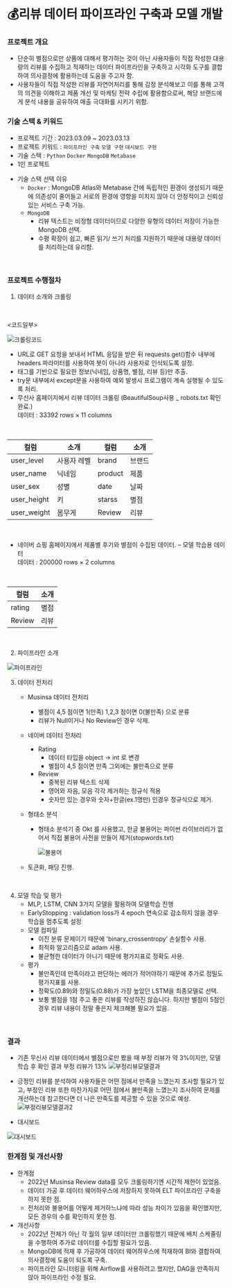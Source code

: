 # 💰리뷰 데이터 파이프라인 구축과 모델 개발

### 프로젝트 개요
- 단순히 별점으로만 상품에 대해서 평가하는 것이 아닌 사용자들이 직접 작성한 대용량의 리뷰를 수집하고 적재하는 데이터 파이프라인을 구축하고 시각화 도구를 결합하여 의사결정에 활용하는데 도움을 주고자 함.
- 사용자들이 직접 작성한 리뷰를 자연어처리를 통해 감정 분석해보고 이를 통해 고객의 의견을 이해하고 제품 개선 및 마케팅 전략 수립에 활용함으로써, 해당 브랜드에게 분석 내용을 공유하여 매출 극대화를 시키기 위함.

### 기술 스택 & 키워드
- 프로젝트 기간 : 2023.03.09 ~ 2023.03.13
- 프로젝트 키워드 : ```파이프라인 구축``` ```모델 구현``` ```대시보드 구현```
- 기술 스택 : ```Python``` ```Docker``` ```MongoDB``` ```Metabase```
- 1인 프로젝트

* 기술 스택 선택 이유
  * ```Docker``` : MongoDB Atlas와 Metabase 간에 독립적인 환경이 생성되기 때문에 의존성이 줄어들고 서로의 환경에 영향을 미치지 않아 더 안정적이고 신뢰성있는 서비스 구축 가능.
  * ```MongoDB```
    * 리뷰 텍스트는 비정형 데이터이므로 다양한 유형의 데이터 저장이 가능한 MongoDB 선택.
    * 수평 확장이 쉽고, 빠른 읽기/ 쓰기 처리를 지원하기 때문에 대용량 데이터를 처리하는데 유리함.  

<br>

### 프로젝트 수행절차  
1. 데이터 소개와 크롤링

<br>

<코드일부>

<img src="picture/크롤링코드.png" alt="크롤링코드">

* URL로 GET 요청을 보내서 HTML 응답을 받은 뒤 requests.get()함수 내부에 headers 파라미터를 사용하여 봇이 아니라 사용자로 인식되도록 설정.
* 태그를 기반으로 필요한 정보(닉네임, 상품명, 별점, 리뷰 등)만 추출.
* try문 내부에서 except문을 사용하여 예외 발생시 프로그램이 계속 실행될 수 있도록 처리.
* 무신사 홈페이지에서 리뷰 데이터 크롤링 (BeautifulSoup사용 _ robots.txt 확인 완료.)   
  데이터 : 33392 rows × 11 columns

<br>

| 컬럼 | 소개 | 컬럼 | 소개 |
| --- | --- | --- | --- |
| user_level | 사용자 레벨 | brand | 브랜드 |
| user_name | 닉네임 | product | 제품 |
| user_sex | 성별 | date | 날짜 |
| user_height | 키 | starss | 별점 |
| user_weight | 몸무게 | Review | 리뷰 |

<br>

* 네이버 쇼핑 홈페이지에서 제품별 후기와 별점이 수집된 데이터. – 모델 학습용 데이터   
  데이터 : 200000 rows × 2 columns

<br>

| 컬럼 | 소개 |
| --- | --- |
| rating | 별점 |
| Review | 리뷰 |

<br>

2. 파이프라인 소개
<img src="picture/파이프라인.png" alt="파이프라인">

<br>

3. 데이터 전처리
    - Musinsa 데이터 전처리
        - 별점이 4,5 점이면 1(만족) 1,2,3 점이면 0(불만족) 으로 분류
        - 리뷰가 Null이거나 No Review인 경우 삭제.
    - 네이버 데이터 전처리
        - Rating
            - 데이터 타입을 object -> int 로 변경
            - 별점이 4,5 점이면 만족 그외에는 불만족으로 분류
        - Review
            - 중복된 리뷰 텍스트 삭제
            - 영어와 자음, 모음 각각 제거하는 정규식 적용
            - 숫자만 있는 경우와 숫자+한글(ex.1명만) 인경우 정규식으로 제거.
    - 형태소 분석
        - 형태소 분석기 중 Okt 를 사용했고, 한글 불용어는 파이썬 라이브러리가 없어서 직접 불용어 사전을 만들어 제거(stopwords.txt)
            
          <img src="picture/불용어.png" alt="불용어">
            
    - 토큰화, 패딩 진행.

<br>

4. 모델 학습 및 평가
    - MLP, LSTM, CNN 3가지 모델을 활용하여 모델학습 진행
    - EarlyStopping : validation loss가 4 epoch 연속으로 감소하지 않을 경우 학습을 멈추도록 설정
    - 모델 컴파일
        - 이진 분류 문제이기 때문에 'binary_crossentropy’ 손실함수 사용.
        - 최적화 알고리즘으로 adam 사용.
        - 불균형한 데이터가 아니기 때문에 평가지표로 정확도 사용.
    - 평가
        - 불만족인데 만족이라고 판단하는 에러가 적어야하기 때문에 추가로 정밀도 평가지표를 사용.
        - 정확도(0.89)와 정밀도(0.88)가 가장 높았던 LSTM을 최종모델로 선택.
        - 보통 별점을 1점 주고 좋은 리뷰를 작성하진 않습니다. 하지만 별점이 5점인 경우 리뷰 내용이 정말 좋은지 체크해볼 필요가 있음.
<br>

### 결과
- 기존 무신사 리뷰 데이터에서 별점으로만 봤을 때 부정 리뷰가 약 3%이지만, 모델 학습 후 확인 결과 부정 리뷰가 13%
  <img src="picture/부정리뷰모델결과.png" alt="부정리뷰모델결과">

- 긍정인 리뷰를 분석하여 사용자들은 어떤 점에서 만족을 느꼈는지 조사할 필요가 있고, 부정인 리뷰 또한 마찬가지로 어떤 점에서 불만족을 느꼈는지 조사하여 문제를 개선하는데 참고한다면 더 나은 만족도를 제공할 수 있을 것으로 예상.
  <img src="picture/부정리뷰모델결과2.png" alt="부정리뷰모델결과2">

<!--|별점|내용|예측결과|자체평가|
|-------------|---------------|-----------|---|
|5|착용감이 매우 만족스럽고 어디에나 코디하기 좋아요|97.58% 확률로 긍정 리뷰입니다.|해당 문장은 긍정으로 잘 예측했으나, 동일한 문장이 3개 있음에도 불구하고 모두 다른 퍼센트가 나옴.|
|5|벨트 줄이 생각보다 어어엄청 길어가지고 좀 당황했는대 구멍뚫어서 잘쓰고있어요|99.30% 확률로 부정 리뷰입니다.|어느 정도 부정이 있지만, 99%의 확률로 부정이라고 예측한 결과는 잘못 나온 것이라 판단됨.|
|5|수납공간도 넉넉하고 가볍게 가지고 다니기 좋아요 무엇보다 독특한 패턴이 제일 맘에 드는 것 같아요완죠니 동글동글|99.98% 활률로 부정 리뷰입니다.|객관적으로 봤을때, 긍정문장이지만 99%확률로 부정으로 예측함.|
|5|요즘 내 피부처럼 입는 옷 진짜 만족도 최고 앞으로도 이것만 구비할 예정|99.66% 확률로 부정 리뷰입니다.|객관적으로 봤을때, 긍정문장이지만 99%확률로 부정으로 예측함.|
-->
* 대시보드
<img src="picture/대시보드.png" alt="대시보드">
  
<br>

### 한계점 및 개선사항
* 한계점
  * 2022년 Musinsa Review data를 모두 크롤링하기엔 시간적 제한이 있었음.
  * 데이터 가공 후 데이터 웨어하우스에 저장하지 못하여 ELT 파이프라인 구축을 하지 못한 점.
  * 전처리와 불용어를 어떻게 제거하느냐에 따라 성능 차이가 있음을 확인했지만, 모든 경우의 수를 확인하지 못한 점.
* 개선사항
  * 2022년 전체가 아닌 각 월의 일부 데이터만 크롤링했기 때문에 배치 스케줄링을 수행하여 추가로 데이터를 수집할 필요가 있음.
  * MongoDB에 적재 후 가공하여 데이터 웨어하우스에 적재하여 BI와 결합하여 의사결정에 도움이 되도록 구축.
  * 파이프라인 모니터링을 위해 Airflow를 사용하려고 했지만, DAG을 만족하지 않아 파이프라인 수정 필요.

